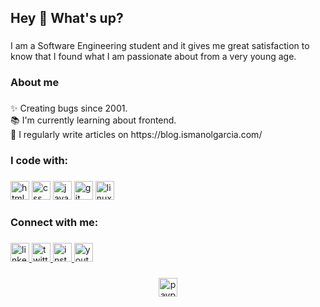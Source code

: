 ###

<h2 align="left">Hey 👋 What's up?</h2>

###

<p align="left">I am a Software Engineering student and it gives me great satisfaction to know that I found what I am passionate about from a very young age.</p>

###

<h3 align="left">About me</h3>

###

<p align="left">✨ Creating bugs since 2001.<br>📚 I'm currently learning about frontend.<br>📝 I regularly write articles on https://blog.ismanolgarcia.com/</p>

###

<h3 align="left">I code with:</h3>

###

<div align="left">

<img src="https://img.shields.io/static/v1?message=HTML&logo=html5&label=&color=%23E34F26&logoColor=white&labelColor=&style=for-the-badge" height="30" alt="html logo" />
<img src="https://img.shields.io/static/v1?message=CSS&logo=css3&label=&color=%231572B6&logoColor=white&labelColor=&style=for-the-badge" height="30" alt="css logo"  />
<img src="https://img.shields.io/static/v1?message=JAVASCRIPt&logo=javascript&label=&color=e5be01&logoColor=black&labelColor=&style=for-the-badge" height="30" alt="javascript logo"  />
<img src="https://img.shields.io/static/v1?message=GIT&logo=git&label=&color=%23E23F20&logoColor=white&labelColor=&style=for-the-badge" height="30" alt="git  logo"  />
<img src="https://img.shields.io/static/v1?message=LINUX&logo=linux&label=&color=000000&logoColor=white&labelColor=&style=for-the-badge" height="30" alt="linux logo"  />

</div>

###

<h3 align="left">Connect with me:</h3>

###

<div align="left">
  <a href="https://www.linkedin.com/in/ismanolgarcia/" target="_blank">
  <img src="https://img.shields.io/static/v1?message=LinkedIn&logo=linkedin&label=&color=0077B5&logoColor=white&labelColor=&style=for-the-badge" height="30" alt="linkedin logo"  />
  </a>
   <a href="https://twitter.com/ismanolgarcia" target="_blank">
   <img src="https://img.shields.io/static/v1?message=Twitter&logo=twitter&label=&color=0099f9&logoColor=white&labelColor=&style=for-the-badge" height="30" alt="twitter logo"  />
  </a>
  <a href="https://www.instagram.com/ismanolgarcia/" target="_blank">
  <img src="https://img.shields.io/static/v1?message=Instagram&logo=instagram&label=&color=E4405F&logoColor=white&labelColor=&style=for-the-badge" height="30" alt="instagram logo"  />
  </a>
  <a href="https://www.youtube.com/@ismanolgarcia" target="_blank">
  <img src="https://img.shields.io/static/v1?message=Youtube&logo=youtube&label=&color=FF0000&logoColor=white&labelColor=&style=for-the-badge" height="30" alt="youtube logo"  />
  </a>
</div>

###

  <div align="center">
   <a href="https://paypal.com/ismanolgarcia" target="_blank">
   <img src="https://img.shields.io/static/v1?message=PayPal&logo=paypal&label=&color=00457C&logoColor=white&labelColor=&style=for-the-badge" height="30" alt="paypal logo"  />
  </a>
  </div>

 ###
